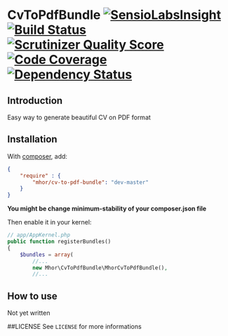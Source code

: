 # CvToPdfBundle [![SensioLabsInsight](https://insight.sensiolabs.com/projects/6829a191-b163-4d1d-941c-9b04bd2b9993/mini.png)](https://insight.sensiolabs.com/projects/6829a191-b163-4d1d-941c-9b04bd2b9993) [![Build Status](https://travis-ci.org/mhor/MhorCvToPdfBundle.png?branch=master)](https://travis-ci.org/mhor/MhorCvToPdfBundle) [![Scrutinizer Quality Score](https://scrutinizer-ci.com/g/mhor/MhorCvToPdfBundle/badges/quality-score.png?s=69790234da671d2b3e388ba41683bb614a5208aa)](https://scrutinizer-ci.com/g/mhor/MhorCvToPdfBundle/) [![Code Coverage](https://scrutinizer-ci.com/g/mhor/MhorCvToPdfBundle/badges/coverage.png?s=4c7b4544b619362ff3de907ca198c3b550aee95b)](https://scrutinizer-ci.com/g/mhor/MhorCvToPdfBundle/) [![Dependency Status](https://www.versioneye.com/user/projects/52c5492cec1375d094000038/badge.png)](https://www.versioneye.com/user/projects/52c5492cec1375d094000038)

## Introduction

Easy way to generate beautiful CV on PDF format

## Installation

With [composer](http://packagist.org), add:
```json
{
    "require" : {
        "mhor/cv-to-pdf-bundle": "dev-master"
    }
}
```
**You might be change minimum-stability of your composer.json file**

Then enable it in your kernel:
```php
// app/AppKernel.php
public function registerBundles()
{
    $bundles = array(
        //...
        new Mhor\CvToPdfBundle\MhorCvToPdfBundle(),
        //...
```

## How to use
Not yet written

##LICENSE
See `LICENSE` for more informations
